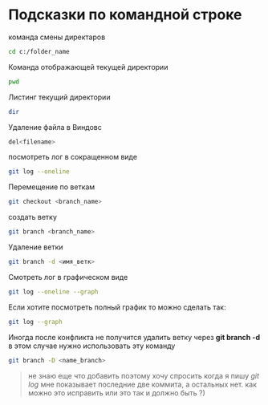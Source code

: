 # Подсказки по командной строке

команда смены директаров 

```sh
cd c:/folder_name
```
Команда отображающей текущей директории
```sh
pwd
```
Листинг текущий директории
```sh
dir
```
Удаление файла в Виндовс
```sh
del<filename>
```
посмотреть лог в сокращенном виде 
```sh
git log --oneline
```

Перемещение по веткам 
```sh
git checkout <branch_name>
```

создать ветку
```sh
git branch <branch_name>
```
Удаление ветки
```sh
git branch -d <имя_ветк>
```
Смотреть лог в графическом виде
```sh
git log --oneline --graph
```
Если хотите посмотреть полный график то можно сделать так:
```sh
git log --graph
```

Иногда после конфликта не получится удалить ветку через **git branch -d** в этом случае нужно использовать эту команду
```sh
git branch -D <name_branch>
```

> не знаю еще что добавить поэтому хочу спросить когда я пишу *git log*  мне показывает последние две коммита, а остальных нет. как можно это исправить или это так и должно быть ?) 
